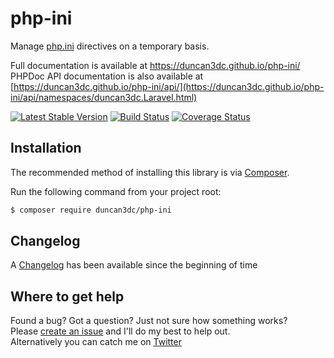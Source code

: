 # php-ini
Manage [php.ini](https://secure.php.net/manual/en/ini.list.php) directives on a temporary basis.

Full documentation is available at https://duncan3dc.github.io/php-ini/  
PHPDoc API documentation is also available at [https://duncan3dc.github.io/php-ini/api/](https://duncan3dc.github.io/php-ini/api/namespaces/duncan3dc.Laravel.html)  

[![Latest Stable Version](https://poser.pugx.org/duncan3dc/php-ini/version.svg)](https://packagist.org/packages/duncan3dc/php-ini)
[![Build Status](https://travis-ci.org/duncan3dc/php-ini.svg?branch=master)](https://travis-ci.org/duncan3dc/php-ini)
[![Coverage Status](https://coveralls.io/repos/github/duncan3dc/php-ini/badge.svg)](https://coveralls.io/github/duncan3dc/php-ini)


## Installation

The recommended method of installing this library is via [Composer](https://getcomposer.org/).

Run the following command from your project root:

```bash
$ composer require duncan3dc/php-ini
```


## Changelog
A [Changelog](CHANGELOG.md) has been available since the beginning of time


## Where to get help
Found a bug? Got a question? Just not sure how something works?  
Please [create an issue](//github.com/duncan3dc/php-ini/issues) and I'll do my best to help out.  
Alternatively you can catch me on [Twitter](https://twitter.com/duncan3dc)
